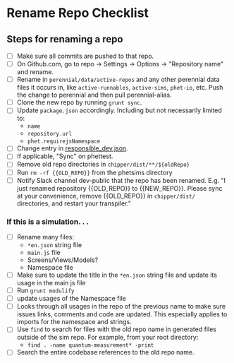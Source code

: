 # Rename Repo Checklist

## Steps for renaming a repo

- [ ] Make sure all commits are pushed to that repo.
- [ ] On Github.com, go to repo -> Settings -> Options -> "Repository name"  and rename.
- [ ] Rename in `perennial/data/active-repos` and any other perennial data files it occurs in,
  like `active-runnables`, `active-sims`, `phet-io`, etc. Push the change to perennial and then pull perennial-alias.
- [ ] Clone the new repo by running `grunt sync`.
- [ ] Update `package.json` accordingly. Including but not necessarily limited to:
  * `name`
  * `repository.url`
  * `phet.requirejsNamespace`
- [ ] Change entry
  in [responsible_dev.json](https://github.com/phetsims/phet-info/blob/main/sim-info/responsible_dev.json).
- [ ] If applicable, "Sync" on phettest.
- [ ] Remove old repo directories in `chipper/dist/**/${oldRepo}`
- [ ] Run `rm -rf {{OLD_REPO}}` from the phetsims directory
- [ ] Notify Slack channel dev-public that the repo has been renamed. E.g. "I just renamed repository {{OLD_REPO}} to
  {{NEW_REPO}}. Please sync at your convenience, remove
  {{OLD_REPO}} in `chipper/dist/` directories, and restart your transpiler."

### If this is a simulation. . .

- [ ] Rename many files:
  * `*en.json` string file
  * `main.js` file
  * Screens/Views/Models?
  * Namespace file
- [ ] Make sure to update the title in the `*en.json` string file and update its usage in the main js file
- [ ] Run `grunt modulify`
- [ ] update usages of the Namespace file
- [ ] Looks through all usages in the repo of the previous name to make sure issues links, comments and code are
  updated. This especially applies to imports for the namespace and strings.
- [ ] Use  `find` to search for files with the old repo name in generated files outside of the sim repo. For example, from your root directory:
  * `find . -name quantum-measurement* -print`
- [ ] Search the entire codebase references to the old repo name.